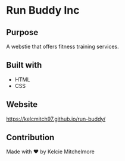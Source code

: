 # Run Buddy Inc

## Purpose
A webstie that offers fitness training services.

## Built with 
* HTML
* CSS

## Website
https://kelcmitch97.github.io/run-buddy/

## Contribution 
Made with ❤️ by Kelcie Mitchelmore 
